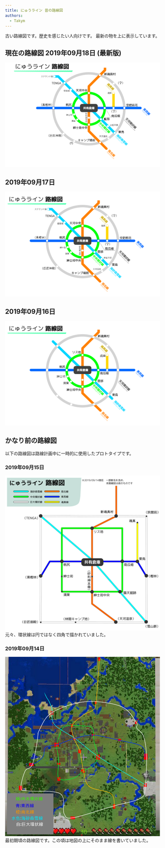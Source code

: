 ```yaml
---
title: にゅうライン 昔の路線図
authors:
  - Takym
---
```

古い路線図です。歴史を感じたい人向けです。
最新の物を上に表示しています。

## 現在の路線図 2019年09月18日 (最新版)
<img src="2019-09-18-route-map.png" alt="大まかな路線図" title="2019/09/18 の路線図" width="512" />

## 2019年09月17日
<img src="2019-09-17-route-map.png" alt="大まかな路線図" title="2019/09/17 の路線図" width="512" />

## 2019年09月16日
<img src="2019-09-16-route-map.png" alt="大まかな路線図" title="2019/09/16 の路線図" width="512" />

## かなり前の路線図
以下の路線図は路線計画中に一時的に使用したプロトタイプです。

### 2019年09月15日
<img src="2019-09-15-legacy_route-map_1.png" width="512" /><br />
元々、環状線は円ではなく四角で描かれていました。

### 2019年09月14日
<img src="2019-09-14-legacy_route-map_0.png" width="512" /><br />
最初期頃の路線図です。この頃は地図の上にそのまま線を書いていました。
